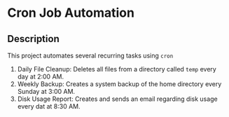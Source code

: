 # Cron Job Automation 

## Description

This project automates several recurring tasks using `cron` 
1. Daily File Cleanup: Deletes all files from a directory called `temp` every day at 2:00 AM.
2. Weekly Backup: Creates a system backup of the home directory every Sunday at 3:00 AM.
3. Disk Usage Report: Creates and sends an email regarding disk usage every dat at 8:30 AM.


